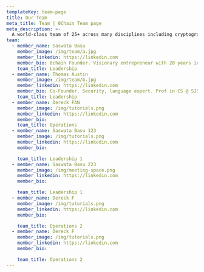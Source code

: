 ```yaml
---
templateKey: team-page
title: Our Team
meta_title: Team | 0Chain Team page
meta_description: >-
  A world-class team of 25+ across many disciplines including cryptography, distributed computing and cloud infrastructure.
team:
  - member_name: Saswata Basu
    member_image: /img/team/a.jpg
    member_linkedin: https://linkedin.com
    member_bio: 0chain Founder. Visionary entrepreneur with 20 years in Blockchain, AI, IoT, Cloud, Wireless @ Intel, Harris, Nortel, Aviat, and Energous. MS and PhD in EE from UCLA
    team_title: Leadership
  - member_name: Thomas Austin
    member_image: /img/team/b.jpg
    member_linkedin: https://linkedin.com
    member_bio: Co-Founder. Security, language expert. Prof in CS @ SJSU. Prior @Mozilla, ESIEA Cryptology/Virology lab, CloudFlare. PhD in CS from UC Santa Cruz
    team_title: Leadership
  - member_name: Dereck FAN
    member_image: /img/tutorials.png
    member_linkedin: https://linkedin.com
    member_bio:
    team_title: Operations
  - member_name: Saswata Basu 123
    member_image: /img/tutorials.png
    member_linkedin: https://linkedin.com
    member_bio:

    team_title: Leadership 1
  - member_name: Saswata Basu 223
    member_image: /img/meeting-space.png
    member_linkedin: https://linkedin.com
    member_bio:

    team_title: Leadership 1
  - member_name: Dereck F
    member_image: /img/tutorials.png
    member_linkedin: https://linkedin.com
    member_bio:

    team_title: Operations 2
  - member_name: Dereck F
    member_image: /img/tutorials.png
    member_linkedin: https://linkedin.com
    member_bio:

    team_title: Operations 2
---
```

